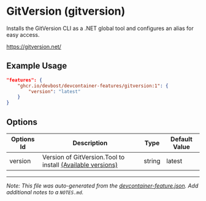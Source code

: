 # GitVersion (gitversion)

Installs the GitVersion CLI as a .NET global tool and configures an alias for easy access.

https://gitversion.net/

## Example Usage

```json
"features": {
    "ghcr.io/devbost/devcontainer-features/gitversion:1": {
        "version": "latest"
    }
}
```

## Options

| Options Id | Description | Type | Default Value |
|-----|-----|-----|-----|
| version | Version of GitVersion.Tool to install [(Available versions)](https://www.nuget.org/packages/GitVersion.Tool/#versions-body-tab) | string | latest |

---

_Note: This file was auto-generated from the [devcontainer-feature.json](https://github.com/devcontainers/feature-starter/blob/main/src/gitversion/devcontainer-feature.json). Add additional notes to a `NOTES.md`._
